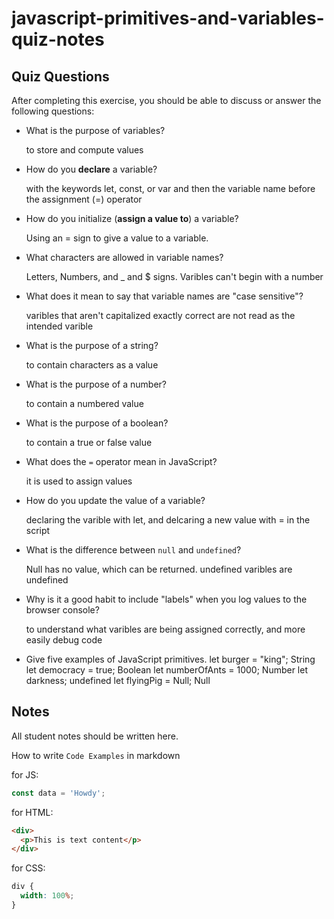 # javascript-primitives-and-variables-quiz-notes

## Quiz Questions

After completing this exercise, you should be able to discuss or answer the following questions:

- What is the purpose of variables?

  to store and compute values

- How do you **declare** a variable?

  with the keywords let, const, or var and then the variable name before the assignment (=) operator

- How do you initialize (**assign a value to**) a variable?

  Using an = sign to give a value to a variable.

- What characters are allowed in variable names?

  Letters, Numbers, and \_ and $ signs. Varibles can't begin with a number

- What does it mean to say that variable names are "case sensitive"?

  varibles that aren't capitalized exactly correct are not read as the intended varible

- What is the purpose of a string?

  to contain characters as a value

- What is the purpose of a number?

  to contain a numbered value

- What is the purpose of a boolean?

  to contain a true or false value

- What does the `=` operator mean in JavaScript?

  it is used to assign values

- How do you update the value of a variable?

  declaring the varible with let, and delcaring a new value with = in the script

- What is the difference between `null` and `undefined`?

  Null has no value, which can be returned. undefined varibles are undefined

- Why is it a good habit to include "labels" when you log values to the browser console?

  to understand what varibles are being assigned correctly, and more easily debug code

- Give five examples of JavaScript primitives.
  let burger = "king"; String
  let democracy = true; Boolean
  let numberOfAnts = 1000; Number
  let darkness; undefined
  let flyingPig = Null; Null

## Notes

All student notes should be written here.

How to write `Code Examples` in markdown

for JS:

```javascript
const data = 'Howdy';
```

for HTML:

```html
<div>
  <p>This is text content</p>
</div>
```

for CSS:

```css
div {
  width: 100%;
}
```
